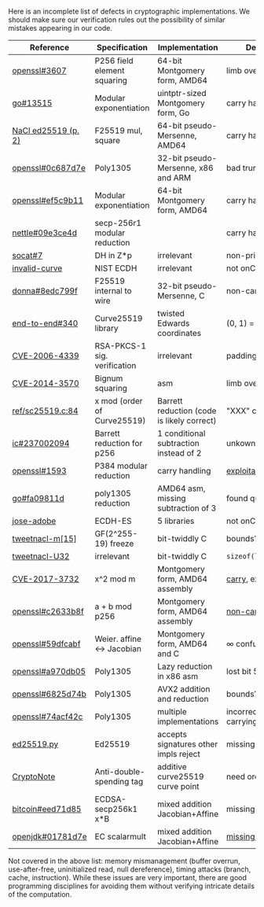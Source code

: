 Here is an incomplete list of defects in cryptographic implementations. We
should make sure our verification rules out the possibility of similar mistakes
appearing in our code.

| Reference                                                           | Specification               | Implementation              | Defect        |
| ------------------------------------------------------------------- | --------------------------- | --------------------------- | ------------- |
| [openssl#3607](https://rt.openssl.org/Ticket/Display.html?id=3607)  | P256 field element squaring | 64-bit Montgomery form, AMD64 | limb overflow |
| [go#13515](https://github.com/golang/go/issues/13515)               | Modular exponentiation      | uintptr-sized Montgomery form, Go | carry handling |
| [NaCl ed25519 (p. 2)](https://tweetnacl.cr.yp.to/tweetnacl-20131229.pdf) | F25519 mul, square          | 64-bit pseudo-Mersenne, AMD64     | carry handling |
| [openssl#0c687d7e](https://git.openssl.org/gitweb/?p=openssl.git;a=commitdiff;h=dc3c5067cd90f3f2159e5d53c57b92730c687d7e;ds=sidebyside) | Poly1305 | 32-bit pseudo-Mersenne, x86 and ARM | bad truncation |
| [openssl#ef5c9b11](https://github.com/openssl/openssl/commit/29851264f11ccc70c6c0140d7e3d8d93ef5c9b11) | Modular exponentiation | 64-bit Montgomery form, AMD64 | carry handling |
| [nettle#09e3ce4d](https://git.lysator.liu.se/nettle/nettle/commit/c71d2c9d20eeebb985e3872e4550137209e3ce4d) | secp-256r1 modular reduction | | carry handling |
| [socat#7](http://www.dest-unreach.org/socat/contrib/socat-secadv7.html) | DH in Z*p | irrelevant | non-prime p |
| [invalid-curve](http://euklid.org/pdf/ECC_Invalid_Curve.pdf) | NIST ECDH | irrelevant | not onCurve |
| [donna#8edc799f](https://github.com/agl/curve25519-donna/commit/2647eeba59fb628914c79ce691df794a8edc799f) | F25519 internal to wire |  32-bit pseudo-Mersenne, C | non-canonical |
| [end-to-end#340](https://github.com/google/end-to-end/issues/340) | Curve25519 library | twisted Edwards coordinates | (0, 1) = ∞ |
| [CVE-2006-4339](https://web.archive.org/web/20071010042708/http://www.imc.org/ietf-openpgp/mail-archive/msg14307.html) | RSA-PKCS-1 sig. verification | irrelevant | padding check |
| [CVE-2014-3570](https://github.com/openssl/openssl/commit/a7a44ba55cb4f884c6bc9ceac90072dea38e66d0) | Bignum squaring | asm |  limb overflow |
| [ref/sc25519.c:84](https://github.com/floodyberry/supercop/blob/master/crypto_sign/ed25519/ref/sc25519.c#L84) | x mod (order of Curve25519) |  Barrett reduction (code is likely correct) | "XXX" comment |
| [ic#237002094](https://github.com/mit-plv/fiat-crypto/pull/42#issuecomment-237002094) | Barrett reduction for p256 | 1 conditional subtraction instead of 2 | unkown if ok |
| [openssl#1593](https://rt.openssl.org/Ticket/Display.html?id=1593&user=guest&pass=guest) | P384 modular reduction | carry handling | [exploitable](https://eprint.iacr.org/2011/633.pdf) |
| [go#fa09811d](https://github.com/golang/crypto/commit/84e98f45760e87786b7f24603b8166a6fa09811d) | poly1305 reduction | AMD64 asm, missing subtraction of 3 | found quickly |
| [jose-adobe](https://blogs.adobe.com/security/2017/03/critical-vulnerability-uncovered-in-json-encryption.html) | ECDH-ES | 5 libraries | not onCurve |
| [tweetnacl-m\[15\]](http://seb.dbzteam.org/blog/2014/04/28/tweetnacl_arithmetic_bug.html) | GF(2^255-19) freeze | bit-twiddly C | bounds? typo? |
| [tweetnacl-U32](https://web.archive.org/web/20160305001036/http://blog.skylable.com/2014/05/tweetnacl-carrybit-bug/) | irrelevant | bit-twiddly C | `sizeof(long)!=32` |
| [CVE-2017-3732](https://www.openssl.org/news/secadv/20170126.txt) | x^2 mod m | Montgomery form, AMD64 assembly | [carry](https://boringssl.googlesource.com/boringssl/+/d103616db14ca9587f074efaf9f09a48b8ca80cb%5E%21/), exploitable |
| [openssl#c2633b8f](https://git.openssl.org/gitweb/?p=openssl.git;a=commitdiff;h=b62b2454fadfccaf5e055a1810d72174c2633b8f;ds=sidebyside) | a + b mod p256 |  Montgomery form, AMD64 assembly | [non-canonical](https://mta.openssl.org/pipermail/openssl-dev/2016-August/008179.html) |
| [openssl#59dfcabf](https://git.openssl.org/gitweb/?p=openssl.git;a=commitdiff;h=e3057a57caf4274ea1fb074518e4714059dfcabf;ds=sidebyside) | Weier. affine <-> Jacobian |  Montgomery form, AMD64 and C | ∞ confusion |
| [openssl#a970db05](https://git.openssl.org/gitweb/?p=openssl.git;a=commitdiff;h=bbe9769ba66ab2512678a87b0d9b266ba970db05;ds=sidebyside) | Poly1305 |  Lazy reduction in x86 asm | lost bit 59 |
| [openssl#6825d74b](https://git.openssl.org/gitweb/?p=openssl.git;a=commitdiff;h=1ea8ae5090f557fea2e5b4d5758b10566825d74b;ds=sidebyside) | Poly1305 | AVX2 addition and reduction | bounds? |
| [openssl#74acf42c](https://git.openssl.org/gitweb/?p=openssl.git;a=commitdiff;h=4b8736a22e758c371bc2f8b3534dc0c274acf42c;ds=sidebyside) | Poly1305 | multiple implementations | incorrect carrying |
| [ed25519.py](https://ed25519.cr.yp.to/python/ed25519.py) | Ed25519 | accepts signatures other impls reject | missing h mod l |
| [CryptoNote](https://getmonero.org/2017/05/17/disclosure-of-a-major-bug-in-cryptonote-based-currencies.html) | Anti-double-spending tag |  additive curve25519 curve point | need order(P) = l |
|[bitcoin#eed71d85](https://github.com/bitcoin-core/secp256k1/commit/5de4c5dffd22aa4510a5c97d0ad4a9c2eed71d85) | ECDSA-secp256k1 x*B | mixed addition Jacobian+Affine | missing case |
|[openjdk#01781d7e](http://hg.openjdk.java.net/jdk8u/jdk8u/jdk/rev/d99101781d7e) | EC scalarmult | mixed addition Jacobian+Affine | [missing case](https://twitter.com/asanso/status/887691580018176000) |




Not covered in the above list: memory mismanagement (buffer overrun, use-after-free, uninitialized read, null dereference), timing attacks (branch, cache, instruction). While these issues are very important, there are good programming disciplines for avoiding them without verifying intricate details of the computation.
